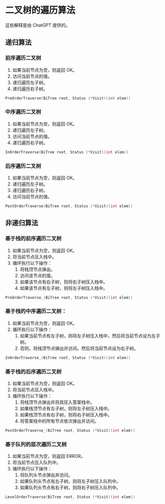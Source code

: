 # 二叉树的遍历算法

这些解释是由 ChatGPT 提供的。

## 递归算法 

### 前序遍历二叉树

1. 如果当前节点为空，则返回 OK。
2. 访问当前节点的值。
3. 递归遍历左子树。
4. 递归遍历右子树。

```cpp
PreOrderTraverse(BiTree root, Status (*Visit)(int elem)) 
```

### 中序遍历二叉树

1. 如果当前节点为空，则返回 OK。
2. 递归遍历左子树。
3. 访问当前节点的值。
4. 递归遍历右子树。

```cpp
InOrderTraverse(BiTree root, Status (*Visit)(int elem))
```

### 后序遍历二叉树

1. 如果当前节点为空，则返回 OK。
2. 递归遍历左子树。
3. 递归遍历右子树。
4. 访问当前节点的值。

```cpp
PostOrderTraverse(BiTree root, Status (*Visit)(int elem))
```

## 非递归算法

### 基于栈的前序遍历二叉树

1. 如果当前节点为空，则返回 OK。
2. 将当前节点压入栈中。
3. 循环执行以下操作：
   1. 将栈顶节点弹出。
   2. 访问该节点的值。
   3. 如果该节点有右子树，则将右子树压入栈中。
   4. 如果该节点有左子树，则将左子树压入栈中。

```cpp
PreOrderTraverse_(BiTree root, Status (*Visit)(int elem)) 
```

### 基于栈的中序遍历二叉树：

1. 如果当前节点为空，则返回 OK。
2. 循环执行以下操作：
   1. 如果当前节点有左子树，则将左子树压入栈中，然后将当前节点设为左子树。
   2. 否则，将栈顶节点弹出并访问。然后将当前节点设为右子树。

```cpp
InOrderTraverse_(BiTree root, Status (*Visit)(int elem))
```

### 基于栈的后序遍历二叉树

1. 如果当前节点为空，则返回 OK。
2. 将当前节点压入栈中。
3. 循环执行以下操作：
   1. 将栈顶节点弹出并将其压入答案栈中。
   2. 如果栈顶节点有左子树，则将左子树压入栈中。
   3. 如果栈顶节点有右子树，则将右子树压入栈中。
   4. 将答案栈中的所有节点依次弹出并访问。

```cpp
PostOrderTraverse_(BiTree root, Status (*Visit)(int elem))
```

### 基于队列的层次遍历二叉树

1. 如果当前节点为空，则返回 ERROR。
2. 将当前节点压入队列中。
3. 循环执行以下操作：
   1. 将队列头节点弹出并访问。
   2. 如果队列头节点有左子树，则将左子树压入队列中。
   3. 如果队列头节点有右子树，则将右子树压入队列中。

```cpp
LevelOrderTraverse(BiTree root, Status (*Visit)(int elem))
```
